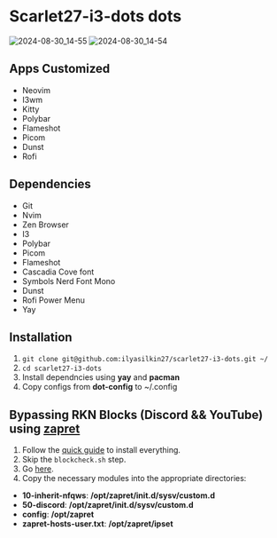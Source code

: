 # Scarlet27-i3-dots dots

![2024-08-30_14-55](https://github.com/user-attachments/assets/81ea3786-834c-4cf0-a4b5-144ac5ec98f5)
![2024-08-30_14-54](https://github.com/user-attachments/assets/1135b01a-037a-4072-9dbf-9bf77358b034)

## Apps Customized
- Neovim
- I3wm
- Kitty
- Polybar
- Flameshot
- Picom
- Dunst
- Rofi

## Dependencies

- Git
- Nvim
- Zen Browser
- I3
- Polybar
- Picom
- Flameshot
- Cascadia Cove font
- Symbols Nerd Font Mono
- Dunst
- Rofi Power Menu
- Yay

## Installation

1. ```git clone git@github.com:ilyasilkin27/scarlet27-i3-dots.git ~/```
2. ```cd scarlet27-i3-dots```
3. Install dependncies using **yay** and **pacman**
4. Copy configs from **dot-config** to ~/.config

## Bypassing RKN Blocks (Discord && YouTube) using [zapret](https://github.com/bol-van/zapret/tree/master)

1. Follow the [quick guide](https://github.com/bol-van/zapret/blob/master/docs/quick_start.txt) to install everything.
2. Skip the `blockcheck.sh` step.
3. Go [here](https://github.com/bol-van/zapret/discussions/475#discussioncomment-10926033).
4. Copy the necessary modules into the appropriate directories:

- **10-inherit-nfqws**: **/opt/zapret/init.d/sysv/custom.d**
- **50-discord**: **/opt/zapret/init.d/sysv/custom.d**
- **config**: **/opt/zapret**
- **zapret-hosts-user.txt**: **/opt/zapret/ipset**
